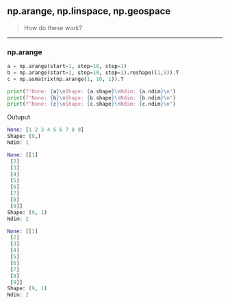 ## np.arange, np.linspace, np.geospace
> How do these work?
---

### np.arange

```python
a = np.arange(start=1, stop=10, step=1)
b = np.arange(start=1, stop=10, step=1).reshape((1,9)).T 
c = np.asmatrix(np.arange(1, 10, 1)).T 

print(f"None: {a}\nShape: {a.shape}\nNdim: {a.ndim}\n")                                                        
print(f"None: {b}\nShape: {b.shape}\nNdim: {b.ndim}\n")                                                        
print(f"None: {c}\nShape: {c.shape}\nNdim: {c.ndim}\n") 
```
Outuput
```python
None: [1 2 3 4 5 6 7 8 9]
Shape: (9,)
Ndim: 1

None: [[1]
 [2]
 [3]
 [4]
 [5]
 [6]
 [7]
 [8]
 [9]]
Shape: (9, 1)
Ndim: 2

None: [[1]
 [2]
 [3]
 [4]
 [5]
 [6]
 [7]
 [8]
 [9]]
Shape: (9, 1)
Ndim: 2
```